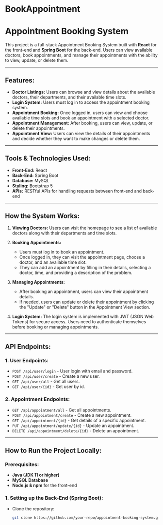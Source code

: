 # BookAppointment
# Appointment Booking System

This project is a full-stack Appointment Booking System built with **React** for the front-end and **Spring Boot** for the back-end. Users can view available doctors, book appointments, and manage their appointments with the ability to view, update, or delete them.

---

## Features:
- **Doctor Listings:** Users can browse and view details about the available doctors, their departments, and their available time slots.
- **Login System:** Users must log in to access the appointment booking system.
- **Appointment Booking:** Once logged in, users can view and choose available time slots and book an appointment with a selected doctor.
- **Appointment Management:** After booking, users can view, update, or delete their appointments.
- **Appointment View:** Users can view the details of their appointments and decide whether they want to make changes or delete them.

---

## Tools & Technologies Used:
- **Front-End:** React
- **Back-End:** Spring Boot
- **Database:** MySQL
- **Styling:** Bootstrap 5
- **APIs:** RESTful APIs for handling requests between front-end and back-end

---

## How the System Works:

1. **Viewing Doctors:**
   Users can visit the homepage to see a list of available doctors along with their departments and time slots.
   
2. **Booking Appointments:**
   - Users must log in to book an appointment.
   - Once logged in, they can visit the appointment page, choose a doctor, and an available time slot.
   - They can add an appointment by filling in their details, selecting a doctor, time, and providing a description of the problem.

3. **Managing Appointments:**
   - After booking an appointment, users can view their appointment details.
   - If needed, users can update or delete their appointment by clicking the "Update" or "Delete" button in the Appointment View section.

4. **Login System:**
   The login system is implemented with JWT (JSON Web Tokens) for secure access. Users need to authenticate themselves before booking or managing appointments.

---

## API Endpoints:

### 1. **User Endpoints:**
   - `POST /api/user/login` - User login with email and password.
   - `POST /api/user/create` - Create a new user.
   - `GET /api/user/all` - Get all users.
   - `GET /api/user/{id}` - Get user by id.

### 2. **Appointment Endpoints:**
   - `GET /api/appointment/all` - Get all appointments.
   - `POST /api/appointment/create` - Create a new appointment.
   - `GET /api/appointment/{id}` - Get details of a specific appointment.
   - `PUT /api/appointment/update/{id}` - Update an appointment.
   - `DELETE /api/appointment/delete/{id}` - Delete an appointment.

---

## How to Run the Project Locally:

### Prerequisites:
- **Java (JDK 11 or higher)**
- **MySQL Database**
- **Node.js & npm** for the front-end

### 1. **Setting up the Back-End (Spring Boot):**

- Clone the repository:

  ```bash
  git clone https://github.com/your-repo/appointment-booking-system.git


